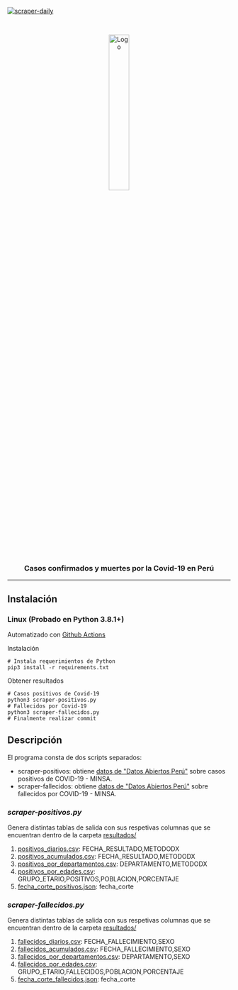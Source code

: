 [![scraper-daily](https://github.com/annaabsi/git-scraper-covid19/actions/workflows/main.yml/badge.svg)](https://github.com/annaabsi/git-scraper-covid19/actions/workflows/main.yml)

<!-- PROJECT HEADER -->
<br />
<p align="center">
  <a href="#">
    <img src="https://data.larepublica.pe/avance-vacunacion-covid-19-peru/logo.png" alt="Logo" width="30%" >
  </a>

  <h3 align="center">Casos confirmados y muertes por la Covid-19 en Perú</h3>

</p>

<hr>

## Instalación 

### Linux (Probado en Python 3.8.1+)

Automatizado con [Github Actions](.github/workflows/main.yml)

Instalación
```
# Instala requerimientos de Python
pip3 install -r requirements.txt
```

Obtener resultados
```
# Casos positivos de Covid-19
python3 scraper-positivos.py
# Fallecidos por Covid-19
python3 scraper-fallecidos.py
# Finalmente realizar commit
```


## Descripción

El programa consta de dos scripts separados: 
- scraper-positivos: obtiene [datos de "Datos Abiertos Perú"](https://www.datosabiertos.gob.pe/dataset/casos-positivos-por-covid-19-ministerio-de-salud-minsa) sobre casos positivos de COVID-19 - MINSA.
- scraper-fallecidos: obtiene [datos de "Datos Abiertos Perú"](https://www.datosabiertos.gob.pe/dataset/fallecidos-por-covid-19-ministerio-de-salud-minsa) sobre fallecidos por COVID-19 - MINSA.

### *scraper-positivos.py*

Genera distintas tablas de salida con sus respetivas columnas que se encuentran dentro de la carpeta [resultados/](resultados/)

1. [positivos_diarios.csv](resultados/positivos_diarios.csv): FECHA_RESULTADO,METODODX
2. [positivos_acumulados.csv](resultados/positivos_acumulados.csv): FECHA_RESULTADO,METODODX
3. [positivos_por_departamentos.csv](resultados/positivos_por_departamentos.csv): DEPARTAMENTO,METODODX
4. [positivos_por_edades.csv](resultados/positivos_por_edades.csv): GRUPO_ETARIO,POSITIVOS,POBLACION,PORCENTAJE
5. [fecha_corte_positivos.json](resultados/fecha_corte_positivos.json): fecha_corte


### *scraper-fallecidos.py*

Genera distintas tablas de salida con sus respetivas columnas que se encuentran dentro de la carpeta [resultados/](resultados/)

1. [fallecidos_diarios.csv](resultados/fallecidos_diarios.csv): FECHA_FALLECIMIENTO,SEXO
2. [fallecidos_acumulados.csv](resultados/fallecidos_acumulados.csv): FECHA_FALLECIMIENTO,SEXO
3. [fallecidos_por_departamentos.csv](resultados/fallecidos_por_departamentos.csv): DEPARTAMENTO,SEXO
4. [fallecidos_por_edades.csv](resultados/fallecidos_por_edades.csv): GRUPO_ETARIO,FALLECIDOS,POBLACION,PORCENTAJE
5. [fecha_corte_fallecidos.json](resultados/fecha_corte_fallecidos.json): fecha_corte